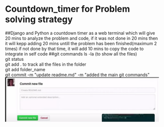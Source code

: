 # Countdown_timer for Problem solving strategy
##Django and Python
a countdown timer as a web terminal which will give 20 mins to analyze the problem and code, if it was not done in 20 mins then it will kepp adding 20 mins untill the problem has been finished(maximum 2 times)
if not done by that time, it will add 10 mins to copy the code to integrate in self code
 ##git commands
 ls -la (to show all the files)  
 git status  
 git add . to track all the files in the folder  
 git add folder_name  
 git commit -m "update readme.md" -m "added the main git commands"  
![alt text](image.png)
